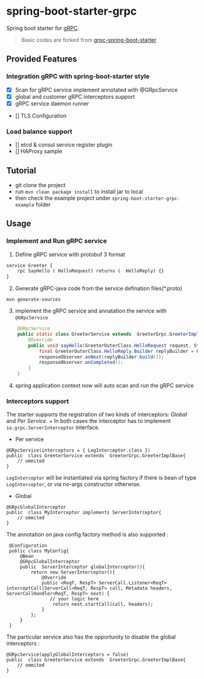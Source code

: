 # spring-boot-starter-grpc

Spring boot starter for [gRPC](http://www.grpc.io/).

> Basic codes are forked from [grpc-spring-boot-starter](https://github.com/LogNet/grpc-spring-boot-starter)

## Provided Features

### Integration gRPC with spring-boot-starter style
- [x] Scan for gRPC service implement annotated with @GRpcService
- [x] global and customer gRPC interceptors support
- [x] gRPC service daemon runner
- []  TLS Configuration

### Load balance support
- [] etcd & consul service register plugin
- [] HAProxy sample


## Tutorial

- git clone the project
- run `mvn clean package install` to install jar to local
- then check the example project under `spring-boot-starter-grpc-example` folder

## Usage

### Implement and Run gRPC service

1. Define gRPC service with protobuf 3 format

```exmaple.proto
service Greeter {
    rpc SayHello ( HelloRequest) returns (  HelloReply) {}
}
```

2. Generate gRPC-java code from the service defination files(*.proto)

```mvn generate-sources```

3. implement the gRPC service and annatation the service with `@GRpcService`

```java
    @GRpcService
    public static class GreeterService extends  GreeterGrpc.GreeterImplBase{
        @Override
        public void sayHello(GreeterOuterClass.HelloRequest request, StreamObserver<GreeterOuterClass.HelloReply> responseObserver) {
            final GreeterOuterClass.HelloReply.Builder replyBuilder = GreeterOuterClass.HelloReply.newBuilder().setMessage("Hello " + request.getName());
            responseObserver.onNext(replyBuilder.build());
            responseObserver.onCompleted();
        }
    }
```

4. spring application context now will auto scan and run the gRPC service

### Interceptors support
The starter supports the registration of two kinds of interceptors: _Global_  and _Per Service_. +
In both cases the interceptor has to implement `io.grpc.ServerInterceptor` interface.

- Per service


```
@GRpcService(interceptors = { LogInterceptor.class })
public  class GreeterService extends  GreeterGrpc.GreeterImplBase{
    // ommited
}
```
`LogInterceptor` will be instantiated via spring factory if there is bean of type `LogInterceptor`, or via no-args constructor otherwise.

- Global

```
@GRpcGlobalInterceptor
public  class MyInterceptor implements ServerInterceptor{
    // ommited
}
```

The annotation on java config factory method is also supported :

```
 @Configuration
 public class MyConfig{
     @Bean
     @GRpcGlobalInterceptor
     public  ServerInterceptor globalInterceptor(){
         return new ServerInterceptor(){
             @Override
             public <ReqT, RespT> ServerCall.Listener<ReqT> interceptCall(ServerCall<ReqT, RespT> call, Metadata headers, ServerCallHandler<ReqT, RespT> next) {
                // your logic here
                 return next.startCall(call, headers);
             }
         };
     }
 }
```

The particular service also has the opportunity to disable the global interceptors :

```
@GRpcService(applyGlobalInterceptors = false)
public  class GreeterService extends  GreeterGrpc.GreeterImplBase{
    // ommited
}
```


